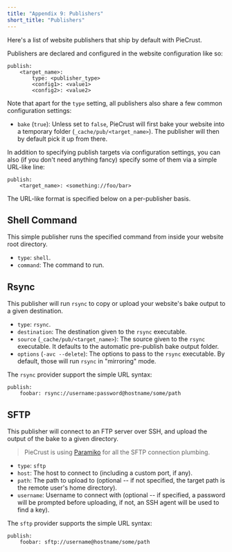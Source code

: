 ```yaml
---
title: "Appendix 9: Publishers"
short_title: "Publishers"
---
```


Here's a list of website publishers that ship by default with PieCrust.

Publishers are declared and configured in the website configuration like so:

```
publish:
    <target_name>:
        type: <publisher_type>
        <config1>: <value1>
        <config2>: <value2>
```

Note that apart for the `type` setting, all publishers also share a few common
configuration settings:

* `bake` (`true`): Unless set to `false`, PieCrust will first bake your website
  into a temporary folder (`_cache/pub/<target_name>`). The publisher will then
  by default pick it up from there.

In addition to specifying publish targets via configuration settings, you can
also (if you don't need anything fancy) specify some of them via a simple
URL-like line:

```
publish:
    <target_name>: <something://foo/bar>
```

The URL-like format is specified below on a per-publisher basis.


## Shell Command

This simple publisher runs the specified command from inside your website root
directory.

* `type`: `shell`.
* `command`: The command to run.


## Rsync

This publisher will run `rsync` to copy or upload your website's bake output to
a given destination.

* `type`: `rsync`.
* `destination`: The destination given to the `rsync` executable.
* `source` (`_cache/pub/<target_name>`): The source given to the `rsync`
  executable. It defaults to the automatic pre-publish bake output folder.
* `options` (`-avc --delete`): The options to pass to the `rsync` executable. By
  default, those will run `rsync` in "mirroring" mode.

The `rsync` provider support the simple URL syntax:

```
publish:
    foobar: rsync://username:password@hostname/some/path
```


## SFTP

This publisher will connect to an FTP server over SSH, and upload the output of
the bake to a given directory.

> PieCrust is using [Paramiko] for all the SFTP connection plumbing.

* `type`: `sftp`
* `host`: The host to connect to (including a custom port, if any).
* `path`: The path to upload to (optional -- if not specified, the target path
  is the remote user's home directory).
* `username`: Username to connect with (optional -- if specified, a password
  will be prompted before uploading, if not, an SSH agent will be used to find
  a key).

The `sftp` provider supports the simple URL syntax:

```
publish:
    foobar: sftp://username@hostname/some/path
```

[paramiko]: http://docs.paramiko.org/

